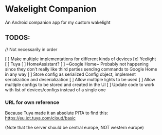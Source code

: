 # Wakelight Companion
An Android companion app for my custom wakelight

## TODOS:
// Not necessarily in order

[ ] Make multiple implementations for different kinds of devices
	[x] Yeelight
	[ ] Tuya
	[ ] HomeAssistant?
	[ ] ~Google Home~ Probably not happening since they don't really like third parties sending commands to Google Home in any way
[ ] Store config as serialized Config object, implement serialization and deserialization
[ ] Allow multiple lights to be used
	[ ] Allow multiple configs to be stored and created in the UI
	[ ] Update code to work with list of devices/configs instead of a single one
	
### URL for own reference
Because Tuya made it an absolute PITA to find this: https://eu.iot.tuya.com/cloud/basic

(Note that the server should be central europe, NOT western europe)
